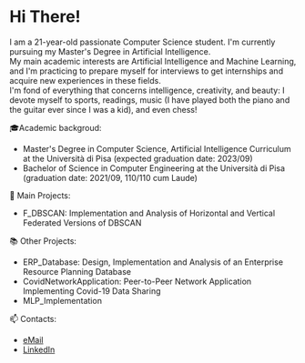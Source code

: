 # Hi There!
I am a 21-year-old passionate Computer Science student. I'm currently pursuing my Master's Degree in Artificial Intelligence.  
My main academic interests are Artificial Intelligence and Machine Learning, and I'm practicing to prepare myself for interviews to get internships and acquire new experiences in these fields.  
I'm fond of everything that concerns intelligence, creativity, and beauty: I devote myself to sports, readings, music (I have played both the piano and the guitar ever since I was a kid), and even chess!  

🎓Academic backgroud:
* Master's Degree in Computer Science, Artificial Intelligence Curriculum at the Università di Pisa (expected graduation date: 2023/09)
* Bachelor of Science in Computer Engineering at the Università di Pisa (graduation date: 2021/09, 110/110 cum Laude)

📌 Main Projects:  
* F_DBSCAN: Implementation and Analysis of Horizontal and Vertical Federated Versions of DBSCAN

📚 Other Projects:
* ERP_Database: Design, Implementation and Analysis of an Enterprise Resource Planning Database
* CovidNetworkApplication: Peer-to-Peer Network Application Implementing Covid-19 Data Sharing
* MLP_Implementation

📫 Contacts:
* [eMail](mailto:gmarinogh.8601@gmail.com)
* [LinkedIn](https://www.linkedin.com/in/gmarino862001/)
